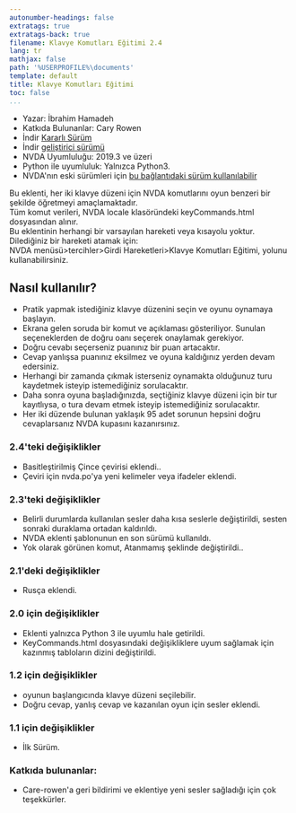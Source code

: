 ```yaml
---
autonumber-headings: false
extratags: true
extratags-back: true
filename: Klavye Komutları Eğitimi 2.4
lang: tr
mathjax: false
path: '%USERPROFILE%\documents'
template: default
title: Klavye Komutları Eğitimi
toc: false
...
```


*	Yazar: İbrahim Hamadeh  
*	Katkıda Bulunanlar: Cary Rowen  
*	İndir [Kararlı Sürüm][1]  
*	İndir [geliştirici sürümü][2]  
*	NVDA Uyumluluğu: 2019.3 ve üzeri  
*	Python ile uyumluluk: Yalnızca Python3.  
*	NVDA'nın eski sürümleri için [bu bağlantıdaki sürüm kullanılabilir ][3]  

Bu eklenti, her iki klavye düzeni  için NVDA komutlarını oyun benzeri bir şekilde öğretmeyi amaçlamaktadır.  
Tüm komut verileri, NVDA locale klasöründeki keyCommands.html dosyasından alınır.  
Bu eklentinin herhangi bir varsayılan hareketi veya kısayolu yoktur.  
Dilediğiniz bir hareketi atamak için:  
NVDA menüsü>tercihler>Girdi Hareketleri>Klavye Komutları Eğitimi, yolunu kullanabilirsiniz.

## Nasıl kullanılır? ##

*	Pratik yapmak istediğiniz klavye düzenini seçin ve oyunu oynamaya başlayın.  
*	Ekrana gelen soruda bir komut ve açıklaması gösteriliyor. Sunulan seçeneklerden de doğru oanı seçerek onaylamak gerekiyor.  
*	Doğru cevabı seçerseniz puanınız bir puan artacaktır.  
*	Cevap yanlışsa puanınız eksilmez ve oyuna kaldığınız yerden devam edersiniz.  
*	Herhangi bir zamanda çıkmak isterseniz oynamakta olduğunuz turu kaydetmek isteyip istemediğiniz sorulacaktır.  
*	Daha sonra oyuna başladığınızda, seçtiğiniz klavye düzeni için bir tur kayıtlıysa, o tura devam etmek isteyip istemediğiniz sorulacaktır.  
*	Her iki düzende bulunan yaklaşık 95 adet sorunun hepsini doğru   cevaplarsanız NVDA kupasını kazanırsınız.  

### 2.4'teki değişiklikler ###

*	Basitleştirilmiş Çince çevirisi eklendi..  
*	Çeviri için nvda.po'ya yeni kelimeler veya ifadeler eklendi.  

### 2.3'teki değişiklikler ###

*	Belirli durumlarda kullanılan sesler daha kısa seslerle değiştirildi, sesten sonraki duraklama ortadan kaldırıldı.  
*	NVDA eklenti şablonunun en son sürümü kullanıldı.  
*	Yok olarak görünen komut, Atanmamış şeklinde değiştirildi..  

### 2.1'deki değişiklikler ###

*	Rusça eklendi.  

### 2.0 için değişiklikler ###

*	Eklenti yalnızca Python 3 ile uyumlu hale getirildi.  
*	KeyCommands.html dosyasındaki değişikliklere uyum sağlamak için kazınmış tabloların dizini değiştirildi.  

### 1.2 için değişiklikler ###

*	oyunun başlangıcında klavye düzeni seçilebilir.  
*	Doğru cevap, yanlış cevap ve kazanılan oyun için sesler eklendi.  

### 1.1 için değişiklikler ###

*	İlk Sürüm.  

### Katkıda bulunanlar: ###

*	Care-rowen'a geri bildirimi ve eklentiye yeni sesler sağladığı için çok teşekkürler.  

[1]: https://github.com/ibrahim-s/trainingNvdaCommands/releases/download/2.4/trainingKeyboardCommands-2.4.nvda-addon

[2]: https://github.com/ibrahim-s/trainingNvdaCommands/releases/download/2.4-dev/trainingKeyboardCommands-2.4-dev.nvda-addon

[3]: https://github.com/ibrahim-s/trainingNvdaCommands/releases/download/v1.3dev/trainingKeyboardCommands-1.3-dev.nvda-addon